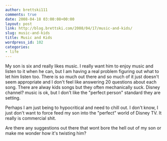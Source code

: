 ```yaml
---
author: brettski111
comments: true
date: 2008-04-18 03:00:08+00:00
layout: post
link: http://blog.brettski.com/2008/04/17/music-and-kids/
slug: music-and-kids
title: Music and Kids
wordpress_id: 102
categories:
- life
---
```


My son is six and really likes music.  I really want him to enjoy music and listen to it when he can, but I am having a real problem figuring out what to let him listen too.  There is so much out there and so much of it just doesn't seem appropriate and I don't feel like answering 20 questions about each song.  There are alway kids songs but they often mechanically suck.  Disney channel?  music is ok, but I don't like the "perfect person" standard they are setting.

Perhaps I am just being to hypocritical and need to chill out.  I don't know, I just don't want to force feed my son into the "perfect" world of Disney TV.  It really is commercial shit.

Are there any suggestions out there that wont bore the hell out of my son or make me wonder how it's twisting him?
